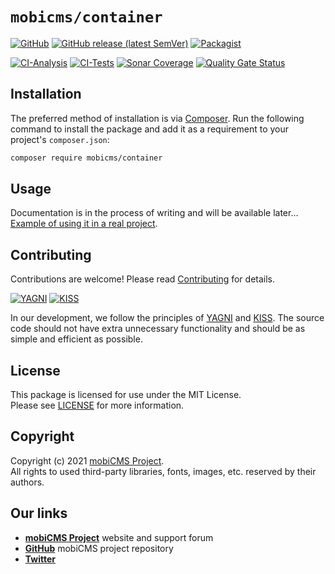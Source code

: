 # `mobicms/container`

[![GitHub](https://img.shields.io/github/license/mobicms/container?color=green)](https://github.com/mobicms/container/blob/main/LICENSE)
[![GitHub release (latest SemVer)](https://img.shields.io/github/v/release/mobicms/container)](https://github.com/mobicms/container/releases)
[![Packagist](https://img.shields.io/packagist/dt/mobicms/container)](https://packagist.org/packages/mobicms/container)

[![CI-Analysis](https://github.com/mobicms/container/workflows/analysis/badge.svg)](https://github.com/mobicms/container/actions?query=workflow%3AAnalysis)
[![CI-Tests](https://github.com/mobicms/container/workflows/tests/badge.svg)](https://github.com/mobicms/container/actions?query=workflow%3ATests)
[![Sonar Coverage](https://img.shields.io/sonar/coverage/mobicms_container?server=https%3A%2F%2Fsonarcloud.io)](https://sonarcloud.io/code?id=mobicms_container)
[![Quality Gate Status](https://sonarcloud.io/api/project_badges/measure?project=mobicms_container&metric=alert_status)](https://sonarcloud.io/summary/overall?id=mobicms_container)


## Installation

The preferred method of installation is via [Composer](http://getcomposer.org). Run the following
command to install the package and add it as a requirement to your project's
`composer.json`:

```bash
composer require mobicms/container
```

## Usage
Documentation is in the process of writing and will be available later...  
[Example of using it in a real project](https://github.com/mobicms/mobicms/blob/main/system/config/container.php).


## Contributing
Contributions are welcome! Please read [Contributing][contributing] for details.

[![YAGNI](https://img.shields.io/badge/principle-YAGNI-blueviolet.svg)][yagni]
[![KISS](https://img.shields.io/badge/principle-KISS-blueviolet.svg)][kiss]

In our development, we follow the principles of [YAGNI][yagni] and [KISS][kiss].
The source code should not have extra unnecessary functionality and should be as simple and efficient as possible.


## License
This package is licensed for use under the MIT License.  
Please see [LICENSE][license] for more information.


## Copyright
Copyright (c) 2021 [mobiCMS Project][website].  
All rights to used third-party libraries, fonts, images, etc. reserved by their authors.


## Our links
- [**mobiCMS Project**][website] website and support forum
- [**GitHub**](https://github.com/mobicms) mobiCMS project repository
- [**Twitter**](https://twitter.com/mobicms)

[website]: https://mobicms.org
[yagni]: https://en.wikipedia.org/wiki/YAGNI
[kiss]: https://en.wikipedia.org/wiki/KISS_principle
[contributing]: https://github.com/mobicms/container/blob/main/.github/CONTRIBUTING.md
[license]: https://github.com/mobicms/container/blob/main/LICENSE
